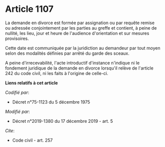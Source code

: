 # Article 1107

La demande en divorce est formée par assignation ou par requête remise ou adressée conjointement par les parties au greffe et
contient, à peine de nullité, les lieu, jour et heure de l'audience d'orientation et sur mesures provisoires.

Cette date est communiquée par la juridiction au demandeur par tout moyen selon des modalités définies par arrêté du garde
des sceaux.

A peine d'irrecevabilité, l'acte introductif d'instance n'indique ni le fondement juridique de la demande en divorce
lorsqu'il relève de l'article 242 du code civil, ni les faits à l'origine de celle-ci.

**Liens relatifs à cet article**

_Codifié par_:

  - Décret n°75-1123 du 5 décembre 1975

_Modifié par_:

  - Décret n°2019-1380 du 17 décembre 2019 - art. 5

_Cite_:

  - Code civil - art. 257
